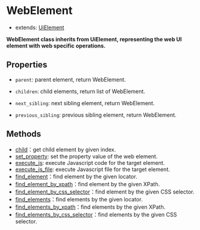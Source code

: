 # WebElement

- extends: [UiElement](./../../../../../python/uielement/uielement.md) 

**WebElement class inherits from UiElement, representing the web UI element with web specific operations.**  

## Properties

- `parent`: parent element, return WebElement.  

- `children`: child elements, return list of WebElement.  

- `next_sibling`: next sibling element, return WebElement.

- `previous_sibling`: previous sibling element, return WebElement.

## Methods
- [child](./child.md)：get child element by given index.
- [set_property](./set_property.md): set the property value of the web element.  
- [execute_js](./execute_js.md): execute Javascript code for the target element.  
- [execute_js_file](./execute_js_file.md): execute Javascript file for the target element.  
- [find_element](./find_element.md)：find element by the given locator.
- [find_element_by_xpath](./find_element_by_xpath.md)：find element by the given XPath.  
- [find_element_by_css_selector](./find_element_by_css_selector.md)：find element by the given CSS selector.
- [find_elements](./find_elements.md)：find elements by the given locator.
- [find_elements_by_xpath](./find_elements_by_xpath.md)：find elements by the given XPath.
- [find_elements_by_css_selector](./find_elements_by_css_selector.md)：find elements by the given CSS selector.


